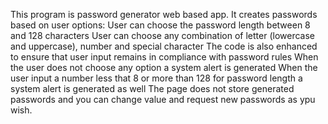 This program is password generator web based app.
It creates passwords based on user options:
          User can choose the password length between 8 and 128 characters
          User can choose any combination of letter (lowercase and uppercase), number and special character
The code is also enhanced to ensure that user input remains in compliance with password rules
          When the user does not choose any option a system alert is generated
          When the user input a number less that 8 or more than 128 for password length a system alert is generated as well
The page does not store generated passwords and you can change value and request new passwords as ypu wish.